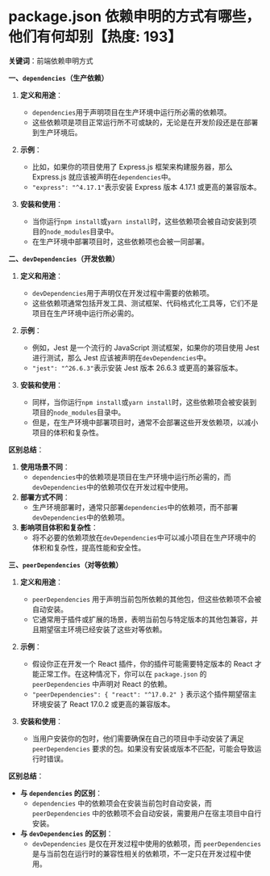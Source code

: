 # package.json 依赖申明的方式有哪些， 他们有何却别【热度: 193】

**关键词**：前端依赖申明方式

**一、`dependencies`（生产依赖）**

1. **定义和用途**：

   - `dependencies`用于声明项目在生产环境中运行所必需的依赖项。
   - 这些依赖项是项目正常运行所不可或缺的，无论是在开发阶段还是在部署到生产环境后。

2. **示例**：

   - 比如，如果你的项目使用了 Express.js 框架来构建服务器，那么 Express.js 就应该被声明在`dependencies`中。
   - `"express": "^4.17.1"`表示安装 Express 版本 4.17.1 或更高的兼容版本。

3. **安装和使用**：
   - 当你运行`npm install`或`yarn install`时，这些依赖项会被自动安装到项目的`node_modules`目录中。
   - 在生产环境中部署项目时，这些依赖项也会被一同部署。

**二、`devDependencies`（开发依赖）**

1. **定义和用途**：

   - `devDependencies`用于声明仅在开发过程中需要的依赖项。
   - 这些依赖项通常包括开发工具、测试框架、代码格式化工具等，它们不是项目在生产环境中运行所必需的。

2. **示例**：

   - 例如，Jest 是一个流行的 JavaScript 测试框架，如果你的项目使用 Jest 进行测试，那么 Jest 应该被声明在`devDependencies`中。
   - `"jest": "^26.6.3"`表示安装 Jest 版本 26.6.3 或更高的兼容版本。

3. **安装和使用**：
   - 同样，当你运行`npm install`或`yarn install`时，这些依赖项会被安装到项目的`node_modules`目录中。
   - 但是，在生产环境中部署项目时，通常不会部署这些开发依赖项，以减小项目的体积和复杂性。

**区别总结**：

1. **使用场景不同**：
   - `dependencies`中的依赖项是项目在生产环境中运行所必需的，而`devDependencies`中的依赖项仅在开发过程中使用。
2. **部署方式不同**：
   - 生产环境部署时，通常只部署`dependencies`中的依赖项，而不部署`devDependencies`中的依赖项。
3. **影响项目体积和复杂性**：
   - 将不必要的依赖项放在`devDependencies`中可以减小项目在生产环境中的体积和复杂性，提高性能和安全性。

**三、`peerDependencies`（对等依赖）**

1. **定义和用途**：

   - `peerDependencies` 用于声明当前包所依赖的其他包，但这些依赖项不会被自动安装。
   - 它通常用于插件或扩展的场景，表明当前包与特定版本的其他包兼容，并且期望宿主环境已经安装了这些对等依赖。

2. **示例**：

   - 假设你正在开发一个 React 插件，你的插件可能需要特定版本的 React 才能正常工作。在这种情况下，你可以在 `package.json` 的 `peerDependencies` 中声明对 React 的依赖。
   - `"peerDependencies": { "react": "^17.0.2" }` 表示这个插件期望宿主环境安装了 React 17.0.2 或更高的兼容版本。

3. **安装和使用**：
   - 当用户安装你的包时，他们需要确保在自己的项目中手动安装了满足 `peerDependencies` 要求的包。如果没有安装或版本不匹配，可能会导致运行时错误。

**区别总结**：

- **与 `dependencies` 的区别**：
  - `dependencies` 中的依赖项会在安装当前包时自动安装，而 `peerDependencies` 中的依赖项不会自动安装，需要用户在宿主项目中自行安装。
- **与 `devDependencies` 的区别**：
  - `devDependencies` 是仅在开发过程中使用的依赖项，而 `peerDependencies` 是与当前包在运行时的兼容性相关的依赖项，不一定只在开发过程中使用。